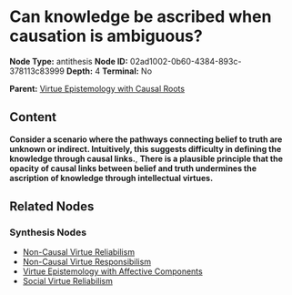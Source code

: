 # Can knowledge be ascribed when causation is ambiguous?

**Node Type:** antithesis
**Node ID:** 02ad1002-0b60-4384-893c-378113c83999
**Depth:** 4
**Terminal:** No

**Parent:** [Virtue Epistemology with Causal Roots](virtue-epistemology-with-causal-roots-synthesis-f3a1a7dd-1ba0-4c9f-978d-4c9f33e7a0e1.md)

## Content

**Consider a scenario where the pathways connecting belief to truth are unknown or indirect. Intuitively, this suggests difficulty in defining the knowledge through causal links.**, **There is a plausible principle that the opacity of causal links between belief and truth undermines the ascription of knowledge through intellectual virtues.**

## Related Nodes

### Synthesis Nodes

- [Non-Causal Virtue Reliabilism](non-causal-virtue-reliabilism-synthesis-4bf5af26-1876-49c7-a0bd-da5174566325.md)
- [Non-Causal Virtue Responsibilism](non-causal-virtue-responsibilism-synthesis-23b5160e-3c33-4e06-977d-5c48fb790e8b.md)
- [Virtue Epistemology with Affective Components](virtue-epistemology-with-affective-components-synthesis-35b3da24-9013-413a-9d47-d1a9235a2673.md)
- [Social Virtue Reliabilism](social-virtue-reliabilism-synthesis-07297e63-8edf-4ef2-95da-5ca7f2788a14.md)
